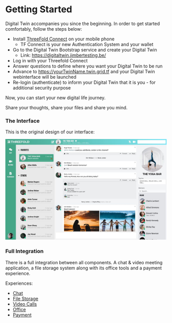 # Getting Started

Digital Twin accompanies you since the beginning. In order to get started comfortably, follow the steps below: 

- Install [ThreeFold Connect](threefold:tfconnect) on your mobile phone
  - TF Connect is your new Authentication System and your wallet
- Go to the Digital Twin Bootstrap service and create your Digital Twin
  - Link: https://digitaltwin.jimbertesting.be/
- Log in with your Threefold Connect
- Answer questions to define where you want your Digital Twin to be run
- Advance to https://yourTwinName.twin.grid.tf and your Digital Twin webinterface will be launched
- Re-login (authenticate) to inform your Digital Twin that it is you - for additional security purpose

Now, you can start your new digital life journey. 

Share your thoughts, share your files and share you mind.

### The Interface

This is the original design of our interface:

![](img/interface.jpg)


### Full Integration

There is a full integration between all components. 
A chat & video meeting application, a file storage system along with its office tools and a payment experience.

Experiences:
- [Chat](twin_chat)
- [File Storage](filestorage)
- [Video Calls](video_call)
- [Office](office)
- [Payment](payment)

